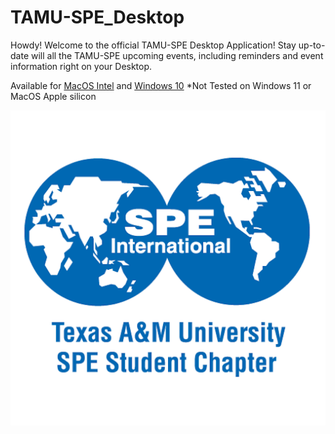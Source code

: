 # TAMU-SPE_Desktop
Howdy! Welcome to the official TAMU-SPE Desktop Application! Stay up-to-date will all the TAMU-SPE upcoming events, including reminders and event information right on your Desktop.

Available for [MacOS Intel](https://pub-58bc52c7aeb14c7993e4f6b166e44c74.r2.dev/TAMU-SPE.dmg) and [Windows 10](https://github.com/jupyterlab/jupyterlab-desktop/releases/latest/download/JupyterLab-Setup-Debian-x64.deb)
*Not Tested on Windows 11 or MacOS Apple silicon

![TAMUSPE Desktop](images/SPE_RGB_square.png)
